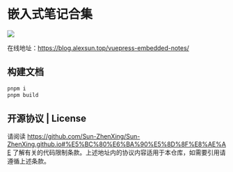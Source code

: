 # 嵌入式笔记合集

![](https://img.shields.io/github/actions/workflow/status/Sun-ZhenXing/vuepress-embedded-notes/deploy-docs.yml?branch=main)

在线地址：<https://blog.alexsun.top/vuepress-embedded-notes/>

## 构建文档

```bash
pnpm i
pnpm build
```

## 开源协议 | License

请阅读 <https://github.com/Sun-ZhenXing/Sun-ZhenXing.github.io#%E5%BC%80%E6%BA%90%E5%8D%8F%E8%AE%AE> 了解有关的代码限制条款。上述地址内的协议内容适用于本仓库，如需要引用请遵循上述条款。
